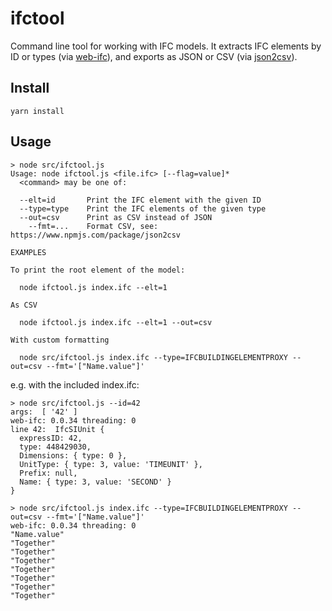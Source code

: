 # ifctool
Command line tool for working with IFC models.  It extracts IFC elements by ID or types (via [web-ifc](https://github.com/tomvandig/web-ifc)), and exports as JSON or CSV (via [json2csv](https://www.npmjs.com/package/json2csv)).

## Install

```
yarn install
```

## Usage

```
> node src/ifctool.js
Usage: node ifctool.js <file.ifc> [--flag=value]*
  <command> may be one of:

  --elt=id       Print the IFC element with the given ID
  --type=type    Print the IFC elements of the given type
  --out=csv      Print as CSV instead of JSON
    --fmt=...    Format CSV, see: https://www.npmjs.com/package/json2csv

EXAMPLES

To print the root element of the model:

  node ifctool.js index.ifc --elt=1

As CSV

  node ifctool.js index.ifc --elt=1 --out=csv

With custom formatting

  node src/ifctool.js index.ifc --type=IFCBUILDINGELEMENTPROXY --out=csv --fmt='["Name.value"]'
```

e.g. with the included index.ifc:

```
> node src/ifctool.js --id=42
args:  [ '42' ]
web-ifc: 0.0.34 threading: 0
line 42:  IfcSIUnit {
  expressID: 42,
  type: 448429030,
  Dimensions: { type: 0 },
  UnitType: { type: 3, value: 'TIMEUNIT' },
  Prefix: null,
  Name: { type: 3, value: 'SECOND' }
}
```

```
> node src/ifctool.js index.ifc --type=IFCBUILDINGELEMENTPROXY --out=csv --fmt='["Name.value"]'
web-ifc: 0.0.34 threading: 0
"Name.value"
"Together"
"Together"
"Together"
"Together"
"Together"
"Together"
"Together"
```
